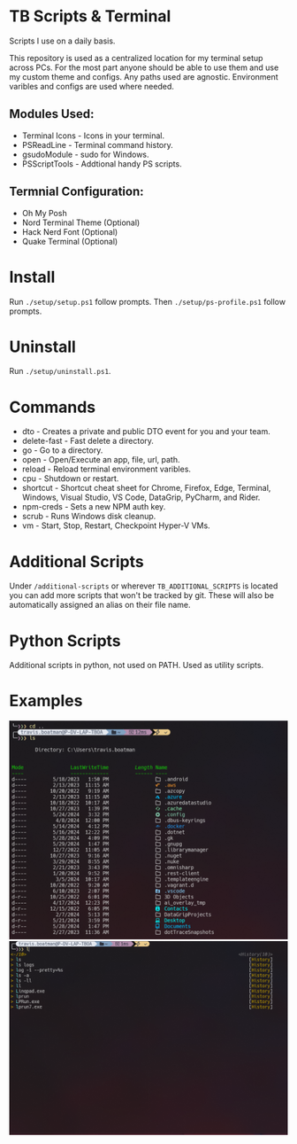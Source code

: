 # TB Scripts & Terminal

Scripts I use on a daily basis.

This repository is used as a centralized location for my terminal setup across PCs.
For the most part anyone should be able to use them and use my custom theme and configs. Any paths used are agnostic. Environment varibles and configs are used where needed.

## Modules Used:
* Terminal Icons - Icons in your terminal.
* PSReadLine - Terminal command history.
* gsudoModule - sudo for Windows.
* PSScriptTools - Addtional handy PS scripts.

## Termnial Configuration:
* Oh My Posh
* Nord Terminal Theme (Optional)
* Hack Nerd Font (Optional)
* Quake Terminal (Optional)

# Install
Run `./setup/setup.ps1` follow prompts.
Then `./setup/ps-profile.ps1` follow prompts.

# Uninstall
Run `./setup/uninstall.ps1`.

# Commands
* dto - Creates a private and public DTO event for you and your team.
* delete-fast - Fast delete a directory.
* go - Go to a directory.
* open - Open/Execute an app, file, url, path.
* reload - Reload terminal environment varibles.
* cpu - Shutdown or restart.
* shortcut - Shortcut cheat sheet for Chrome, Firefox, Edge, Terminal, Windows, Visual Studio, VS Code, DataGrip, PyCharm, and Rider.
* npm-creds - Sets a new NPM auth key.
* scrub - Runs Windows disk cleanup.
* vm - Start, Stop, Restart, Checkpoint Hyper-V VMs.

# Additional Scripts

Under `/additional-scripts` or wherever `TB_ADDITIONAL_SCRIPTS` is located you can add more scripts that won't be tracked by git.
These will also be automatically assigned an alias on their file name.

# Python Scripts

Additional scripts in python, not used on PATH. Used as utility scripts.

# Examples

![Example1](example1.png "Example1")
![Example1](example2.png "Example2")
